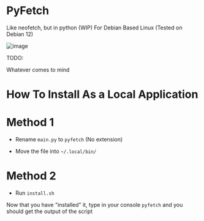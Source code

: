 # PyFetch
Like neofetch, but in python (WIP) For Debian Based Linux (Tested on Debian 12)

![image](https://github.com/RobiTheGit/PyFetch/assets/94720060/a9199b8f-735d-4fcf-a9f5-bc104fa3f908)


TODO:

Whatever comes to mind


# How To Install As a Local Application

# Method 1

*  Rename `main.py` to `pyfetch` (No extension)

*  Move the file into `~/.local/bin/`

# Method 2
* Run `install.sh`

Now that you have "installed" it, type in your console `pyfetch` and you should get the output of the script
